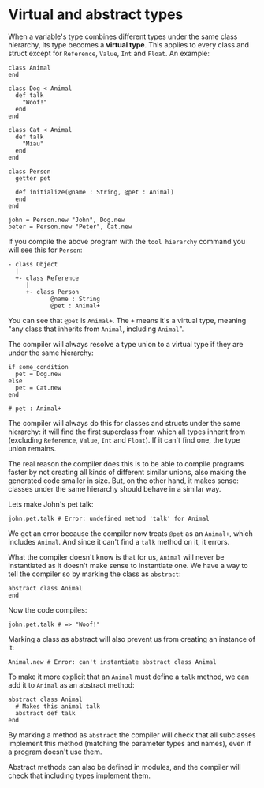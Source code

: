 # Virtual and abstract types

When a variable's type combines different types under the same class hierarchy, its type becomes a **virtual type**. This applies to every class and struct except for `Reference`, `Value`, `Int` and `Float`. An example:

```crystal
class Animal
end

class Dog < Animal
  def talk
    "Woof!"
  end
end

class Cat < Animal
  def talk
    "Miau"
  end
end

class Person
  getter pet

  def initialize(@name : String, @pet : Animal)
  end
end

john = Person.new "John", Dog.new
peter = Person.new "Peter", Cat.new
```

If you compile the above program with the `tool hierarchy` command you will see this for `Person`:

```
- class Object
  |
  +- class Reference
     |
     +- class Person
            @name : String
            @pet : Animal+
```

You can see that `@pet` is `Animal+`. The `+` means it's a virtual type, meaning "any class that inherits from `Animal`, including `Animal`".

The compiler will always resolve a type union to a virtual type if they are under the same hierarchy:

```crystal
if some_condition
  pet = Dog.new
else
  pet = Cat.new
end

# pet : Animal+
```

The compiler will always do this for classes and structs under the same hierarchy: it will find the first superclass from which all types inherit from (excluding `Reference`, `Value`, `Int` and `Float`). If it can't find one, the type union remains.

The real reason the compiler does this is to be able to compile programs faster by not creating all kinds of different similar unions, also making the generated code smaller in size. But, on the other hand, it makes sense: classes under the same hierarchy should behave in a similar way.

Lets make John's pet talk:

```crystal
john.pet.talk # Error: undefined method 'talk' for Animal
```

We get an error because the compiler now treats `@pet` as an `Animal+`, which includes `Animal`. And since it can't find a `talk` method on it, it errors.

What the compiler doesn't know is that for us, `Animal` will never be instantiated as it doesn't make sense to instantiate one. We have a way to tell the compiler so by marking the class as `abstract`:

```crystal
abstract class Animal
end
```

Now the code compiles:

```crystal
john.pet.talk # => "Woof!"
```

Marking a class as abstract will also prevent us from creating an instance of it:

```crystal
Animal.new # Error: can't instantiate abstract class Animal
```

To make it more explicit that an `Animal` must define a `talk` method, we can add it to `Animal` as an abstract method:

```crystal
abstract class Animal
  # Makes this animal talk
  abstract def talk
end
```

By marking a method as `abstract` the compiler will check that all subclasses implement this method (matching the parameter types and names), even if a program doesn't use them.

Abstract methods can also be defined in modules, and the compiler will check that including types implement them.
